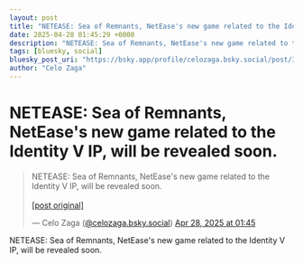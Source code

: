 ```yaml
---
layout: post
title: "NETEASE: Sea of ​​Remnants, NetEase's new game related to the Identity V IP, will be revealed soon."
date: 2025-04-28 01:45:29 +0000
description: "NETEASE: Sea of ​​Remnants, NetEase's new game related to the Identity V IP, will be revealed soon."
tags: [bluesky, social]
bluesky_post_uri: "https://bsky.app/profile/celozaga.bsky.social/post/3lntnfemlfi2z"
author: "Celo Zaga"
---
```


<h1 class="bluesky-post-title">NETEASE: Sea of ​​Remnants, NetEase's new game related to the Identity V IP, will be revealed soon.</h1>


<blockquote class="bluesky-embed" data-bluesky-uri="at://did:plc:lmh6rennptq77inaztnovw4b/app.bsky.feed.post/3lntnfemlfi2z" data-bluesky-embed-color-mode="system">
<p lang="">NETEASE: Sea of ​​Remnants, NetEase's new game related to the Identity V IP, will be revealed soon.<br><br><a href="https://bsky.app/profile/celozaga.bsky.social/post/3lntnfemlfi2z">[post original]</a></p>
&mdash; Celo Zaga (<a href="https://bsky.app/profile/did:plc:lmh6rennptq77inaztnovw4b">@celozaga.bsky.social</a>) <a href="https://bsky.app/profile/celozaga.bsky.social/post/3lntnfemlfi2z">Apr 28, 2025 at 01:45</a>
</blockquote>
<script async src="https://embed.bsky.app/static/embed.js" charset="utf-8"></script>


<p class="bluesky-post-description">NETEASE: Sea of ​​Remnants, NetEase's new game related to the Identity V IP, will be revealed soon.</p>
